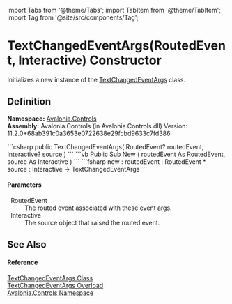 import Tabs from '@theme/Tabs'; 
import TabItem from '@theme/TabItem'; 
import Tag from '@site/src/components/Tag'; 

# TextChangedEventArgs(RoutedEvent, Interactive) Constructor


Initializes a new instance of the <a href="T_Avalonia_Controls_TextChangedEventArgs">TextChangedEventArgs</a> class.



## Definition
**Namespace:** <a href="N_Avalonia_Controls">Avalonia.Controls</a>  
**Assembly:** Avalonia.Controls (in Avalonia.Controls.dll) Version: 11.2.0+68ab391c0a3653e0722638e29fcbd9633c7fd386

<Tabs groupId="api-code-preview">
<TabItem value="csharp" label="C#">
```csharp
public TextChangedEventArgs(
	RoutedEvent? routedEvent,
	Interactive? source
)
```
</TabItem>
<TabItem value="vb" label="VB">
```vb
Public Sub New ( 
	routedEvent As RoutedEvent,
	source As Interactive
)
```
</TabItem>
<TabItem value="fsharp" label="F#">
```fsharp
new : 
        routedEvent : RoutedEvent * 
        source : Interactive -> TextChangedEventArgs
```
</TabItem>
</Tabs>



#### Parameters
<dl><dt>  RoutedEvent</dt><dd>The routed event associated with these event args.</dd><dt>  Interactive</dt><dd>The source object that raised the routed event.</dd></dl>

## See Also


#### Reference
<a href="T_Avalonia_Controls_TextChangedEventArgs">TextChangedEventArgs Class</a>  
<a href="Overload_Avalonia_Controls_TextChangedEventArgs__ctor">TextChangedEventArgs Overload</a>  
<a href="N_Avalonia_Controls">Avalonia.Controls Namespace</a>  
